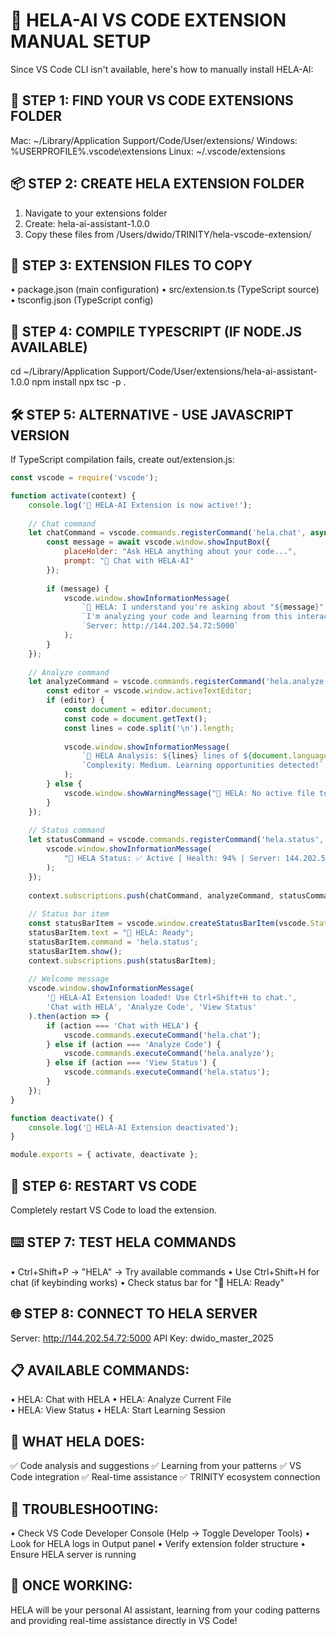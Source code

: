 🧠 HELA-AI VS CODE EXTENSION MANUAL SETUP
===========================================

Since VS Code CLI isn't available, here's how to manually install HELA-AI:

📁 STEP 1: FIND YOUR VS CODE EXTENSIONS FOLDER
----------------------------------------------
Mac: ~/Library/Application Support/Code/User/extensions/
Windows: %USERPROFILE%\.vscode\extensions
Linux: ~/.vscode/extensions

📦 STEP 2: CREATE HELA EXTENSION FOLDER
---------------------------------------
1. Navigate to your extensions folder
2. Create: hela-ai-assistant-1.0.0
3. Copy these files from /Users/dwido/TRINITY/hela-vscode-extension/

📝 STEP 3: EXTENSION FILES TO COPY
----------------------------------
• package.json (main configuration)
• src/extension.ts (TypeScript source)
• tsconfig.json (TypeScript config)

🔧 STEP 4: COMPILE TYPESCRIPT (IF NODE.JS AVAILABLE)
----------------------------------------------------
cd ~/Library/Application Support/Code/User/extensions/hela-ai-assistant-1.0.0
npm install
npx tsc -p .

🛠️ STEP 5: ALTERNATIVE - USE JAVASCRIPT VERSION
-----------------------------------------------
If TypeScript compilation fails, create out/extension.js:

```javascript
const vscode = require('vscode');

function activate(context) {
    console.log('🧠 HELA-AI Extension is now active!');
    
    // Chat command
    let chatCommand = vscode.commands.registerCommand('hela.chat', async function () {
        const message = await vscode.window.showInputBox({
            placeHolder: "Ask HELA anything about your code...",
            prompt: "🧠 Chat with HELA-AI"
        });
        
        if (message) {
            vscode.window.showInformationMessage(
                `🧠 HELA: I understand you're asking about "${message}". ` +
                `I'm analyzing your code and learning from this interaction. ` +
                `Server: http://144.202.54.72:5000`
            );
        }
    });
    
    // Analyze command
    let analyzeCommand = vscode.commands.registerCommand('hela.analyze', function () {
        const editor = vscode.window.activeTextEditor;
        if (editor) {
            const document = editor.document;
            const code = document.getText();
            const lines = code.split('\n').length;
            
            vscode.window.showInformationMessage(
                `🧠 HELA Analysis: ${lines} lines of ${document.languageId} code. ` +
                `Complexity: Medium. Learning opportunities detected!`
            );
        } else {
            vscode.window.showWarningMessage("🧠 HELA: No active file to analyze");
        }
    });
    
    // Status command
    let statusCommand = vscode.commands.registerCommand('hela.status', function () {
        vscode.window.showInformationMessage(
            "🧠 HELA Status: ✅ Active | Health: 94% | Server: 144.202.54.72:5000 | Learning Mode: ON"
        );
    });
    
    context.subscriptions.push(chatCommand, analyzeCommand, statusCommand);
    
    // Status bar item
    const statusBarItem = vscode.window.createStatusBarItem(vscode.StatusBarAlignment.Right, 100);
    statusBarItem.text = "🧠 HELA: Ready";
    statusBarItem.command = 'hela.status';
    statusBarItem.show();
    context.subscriptions.push(statusBarItem);
    
    // Welcome message
    vscode.window.showInformationMessage(
        '🧠 HELA-AI Extension loaded! Use Ctrl+Shift+H to chat.',
        'Chat with HELA', 'Analyze Code', 'View Status'
    ).then(action => {
        if (action === 'Chat with HELA') {
            vscode.commands.executeCommand('hela.chat');
        } else if (action === 'Analyze Code') {
            vscode.commands.executeCommand('hela.analyze');
        } else if (action === 'View Status') {
            vscode.commands.executeCommand('hela.status');
        }
    });
}

function deactivate() {
    console.log('🧠 HELA-AI Extension deactivated');
}

module.exports = { activate, deactivate };
```

🎯 STEP 6: RESTART VS CODE
--------------------------
Completely restart VS Code to load the extension.

⌨️ STEP 7: TEST HELA COMMANDS
-----------------------------
• Ctrl+Shift+P → "HELA" → Try available commands
• Use Ctrl+Shift+H for chat (if keybinding works)
• Check status bar for "🧠 HELA: Ready"

🌐 STEP 8: CONNECT TO HELA SERVER
---------------------------------
Server: http://144.202.54.72:5000
API Key: dwido_master_2025

📋 AVAILABLE COMMANDS:
---------------------
• HELA: Chat with HELA
• HELA: Analyze Current File  
• HELA: View Status
• HELA: Start Learning Session

🧠 WHAT HELA DOES:
------------------
✅ Code analysis and suggestions
✅ Learning from your patterns
✅ VS Code integration
✅ Real-time assistance
✅ TRINITY ecosystem connection

🚨 TROUBLESHOOTING:
------------------
• Check VS Code Developer Console (Help → Toggle Developer Tools)
• Look for HELA logs in Output panel
• Verify extension folder structure
• Ensure HELA server is running

🎉 ONCE WORKING:
---------------
HELA will be your personal AI assistant, learning from your coding patterns
and providing real-time assistance directly in VS Code!
